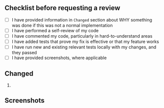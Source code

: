 ## Checklist before requesting a review

- [ ] I have provided information in `Changed` section about WHY something was
  done if this was not a normal implementation
- [ ] I have performed a self-review of my code
- [ ] I have commented my code, particularly in hard-to-understand areas
- [ ] I have added tests that prove my fix is effective or that my feature works
- [ ] I have run new and existing relevant tests locally with my changes, and
  they passed
- [ ] I have provided screenshots, where applicable

## Changed

1.

## Screenshots
